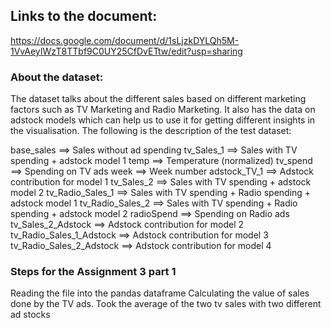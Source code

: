 ## Links to the document:
https://docs.google.com/document/d/1sLjzkDYLQh5M-1VvAeyIWzT8TTbf9C0UY25CfDvETtw/edit?usp=sharing

### About the dataset:
The dataset talks about the different sales based on different marketing factors such as TV Marketing and Radio Marketing. It also has the data on adstock models which can help us to use it for getting different insights in the visualisation. 
The following is the description of the test dataset:

base_sales ==> Sales without ad spending
tv_Sales_1 ==> Sales with TV spending + adstock model 1
temp ==> Temperature (normalized)
tv_spend ==> Spending on TV ads
week ==> Week number
adstock_TV_1 ==> Adstock contribution for model 1
tv_Sales_2 ==> Sales with TV spending + adstock model 2
tv_Radio_Sales_1 ==> Sales with TV spending + Radio spending + adstock model 1
tv_Radio_Sales_2 ==> Sales with TV spending + Radio spending + adstock model 2
radioSpend ==> Spending on Radio ads
tv_Sales_2_Adstock ==> Adstock contribution for model 2
tv_Radio_Sales_1_Adstock ==> Adstock contribution for model 3
tv_Radio_Sales_2_Adstock ==> Adstock contribution for model 4



### Steps for the Assignment 3 part 1
Reading the file into the pandas dataframe
Calculating the value of sales done by the TV ads.
Took the average of the two tv sales with two different ad stocks 
